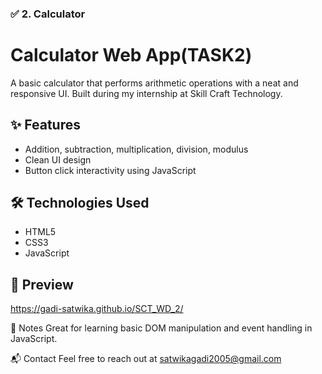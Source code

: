 
### ✅ 2. **Calculator**

# Calculator Web App(TASK2)

A basic calculator that performs arithmetic operations with a neat and responsive UI. Built during my internship at Skill Craft Technology.

## ✨ Features

- Addition, subtraction, multiplication, division, modulus
- Clean UI design
- Button click interactivity using JavaScript

## 🛠️ Technologies Used

- HTML5
- CSS3
- JavaScript

## 📸 Preview

https://gadi-satwika.github.io/SCT_WD_2/

📝 Notes
Great for learning basic DOM manipulation and event handling in JavaScript.

📬 Contact
Feel free to reach out at satwikagadi2005@gmail.com

